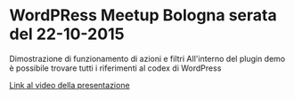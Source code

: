 # WordPRess Meetup Bologna serata del 22-10-2015

Dimostrazione di funzionamento di azioni e filtri
All'interno del plugin demo è possibile trovare tutti i riferimenti al codex di WordPress

[Link al video della presentazione](http://wordpress.tv/2015/11/08/luca-tumedei-enea-scerba-filtri-azioni-wp/)
